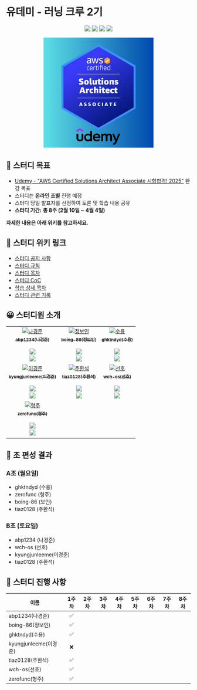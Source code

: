 # 유데미 - 러닝 크루 2기

<p align="center">
  <img src="https://img.shields.io/badge/AWS-FF9900?style=for-the-badge&logo=amazonwebservices&logoColor=white">
  <a href="https://github.com/Udemy-kor/aws-saa"><img src="https://img.shields.io/badge/GitHub-181717?style=for-the-badge&logo=github&logoColor=white"/></a>
  <img src="https://img.shields.io/badge/KakaoTalk-FFCD00?style=for-the-badge&logo=kakaotalk&logoColor=black"/>
  <img src="https://img.shields.io/badge/Discord-5865F2?style=for-the-badge&logo=discord&logoColor=white"/>
</p>

<p align="center">
  <img src="markdown/img/saa.png" width="300" height="300" />
</p>

## 🎯 스터디 목표

- [Udemy - "AWS Certified Solutions Architect Associate 시험합격! 2025"](https://www.udemy.com/share/105HsY3@-Eq7TFAKPwVm6-0KDC3GH-fAUz9t_GWqpwEyejvo7Ch_s3vfFxIiQb3XQJg1ErMXOA==/) 완강 목표
- 스터디는 **온라인 조별** 진행 예정
- 스터디 당일 발표자를 선정하여 토론 및 학습 내용 공유
- **스터디 기간:** **총 8주 (2월 10일 ~ 4월 4일)**

**자세한 내용은 아래 위키를 참고하세요.**

## 📖 스터디 위키 링크

- [스터디 공지 사항](https://github.com/Udemy-kor/aws-saa/wiki/00-%EC%8A%A4%ED%84%B0%EB%94%94-%EA%B3%B5%EC%A7%80-%EC%82%AC%ED%95%AD)
- [스터디 규칙](https://github.com/Udemy-kor/aws-saa/wiki/01-%EC%8A%A4%ED%84%B0%EB%94%94-%EA%B7%9C%EC%B9%99)
- [스터디 목차](https://github.com/Udemy-kor/aws-saa/wiki/02-%ED%95%99%EC%8A%B5-%EB%AA%A9%EC%B0%A8)
- [스터디 CoC](https://github.com/Udemy-kor/aws-saa/wiki/03-%EC%8A%A4%ED%84%B0%EB%94%94-CoC)
- [학습 상세 목차](https://github.com/Udemy-kor/aws-saa/wiki/04-%ED%95%99%EC%8A%B5-%EC%83%81%EC%84%B8-%EB%AA%A9%EC%B0%A8)
- [스터디 관련 기록](https://github.com/Udemy-kor/aws-saa/wiki/05-%EC%8A%A4%ED%84%B0%EB%94%94-%EA%B4%80%EB%A0%A8-%EA%B8%B0%EB%A1%9D)

## 😀 스터디원 소개

<div align="center">
  <table>
    <tr>
      <td align="center">
        <!-- <a href="https://www.credly.com/badges/cd6a3189-09b9-48a7-94a0-11e3fe1fcc14/public_url">
          <img src="https://img.shields.io/badge/-자격증_취득!🎉-FF6B00?style=flat&logo=credly&logoColor=white">
        </a>
        <br /> -->
        <a href="https://github.com/abp1234">
          <img src="https://avatars.githubusercontent.com/u/156388823?v=4" width="100px;" alt="나경준"/>
          <br />
          <sub><b>abp1234(나경준)</b></sub>
          <br />
        </a>
        <br />
        <a href="https://github.com/Udemy-kor/aws-saa/pulls?q=assignee%3Aabp1234">
          <img src="https://img.shields.io/badge/진행률-1%2F8-blue?style=flat-square"/>
        </a>
        <br />
        <a href="https://github.com/Udemy-kor/aws-saa/pulls?q=assignee%3Aabp1234">
          <img src="https://img.shields.io/badge/PR-보러가기-blueviolet?style=flat-square"/>
        </a>
        <br />
      </td>
      <td align="center">
        <!-- <a href="https://www.credly.com/badges/cd6a3189-09b9-48a7-94a0-11e3fe1fcc14/public_url">
          <img src="https://img.shields.io/badge/-자격증_취득!🎉-FF6B00?style=flat&logo=credly&logoColor=white">
        </a>
        <br /> -->
        <a href="https://github.com/boing-86">
          <img src="https://avatars.githubusercontent.com/u/54930076?v=4" width="100px;" alt="정보인"/>
          <br />
          <sub><b>boing-86(정보인)</b></sub>
          <br />
        </a>
        <br />
        <a href="https://github.com/Udemy-kor/aws-saa/pulls?q=assignee%3Aboing-86">
          <img src="https://img.shields.io/badge/진행률-1%2F8-blue?style=flat-square"/>
        </a>
        <br />
        <a href="https://github.com/Udemy-kor/aws-saa/pulls?q=assignee%3Aboing-86">
          <img src="https://img.shields.io/badge/PR-보러가기-blueviolet?style=flat-square"/>
        </a>
        <br />
      </td>
      <td align="center">
        <!-- <a href="https://www.credly.com/badges/cd6a3189-09b9-48a7-94a0-11e3fe1fcc14/public_url">
          <img src="https://img.shields.io/badge/-자격증_취득!🎉-FF6B00?style=flat&logo=credly&logoColor=white">
        </a>
        <br /> -->
        <a href="https://github.com/ghktndyd">
          <img src="https://avatars.githubusercontent.com/u/120021021?v=4" width="100px;" alt="수용"/>
          <br />
          <sub><b>ghktndyd(수용)</b></sub>
          <br />
        </a>
        <br />
        <a href="https://github.com/Udemy-kor/aws-saa/pulls?q=assignee%3Aghktndyd">
          <img src="https://img.shields.io/badge/진행률-1%2F8-blue?style=flat-square"/>
        </a>
        <br />
        <a href="https://github.com/Udemy-kor/aws-saa/pulls?q=assignee%3Aghktndyd">
          <img src="https://img.shields.io/badge/PR-보러가기-blueviolet?style=flat-square"/>
        </a>
        <br />
      </td>
    </tr>
    <tr>
      <td align="center">
        <!-- <a href="https://www.credly.com/badges/cd6a3189-09b9-48a7-94a0-11e3fe1fcc14/public_url">
          <img src="https://img.shields.io/badge/-자격증_취득!🎉-FF6B00?style=flat&logo=credly&logoColor=white">
        </a>
        <br /> -->
        <a href="https://github.com/kyungjunleeme">
          <img src="https://avatars.githubusercontent.com/u/45473846?v=4" width="100px;" alt="이경준"/>
          <br />
          <sub><b>kyungjunleeme(이경준)</b></sub>
          <br />
        </a>
        <br />
        <a href="https://github.com/Udemy-kor/aws-saa/pulls?q=assignee%3Akyungjunleeme">
          <img src="https://img.shields.io/badge/진행률-1%2F8-blue?style=flat-square"/>
        </a>
        <br />
        <a href="https://github.com/Udemy-kor/aws-saa/pulls?q=assignee%3Akyungjunleeme">
          <img src="https://img.shields.io/badge/PR-보러가기-blueviolet?style=flat-square"/>
        </a>
        <br />
      </td>
      <td align="center">
        <!-- <a href="https://www.credly.com/badges/cd6a3189-09b9-48a7-94a0-11e3fe1fcc14/public_url">
          <img src="https://img.shields.io/badge/-자격증_취득!🎉-FF6B00?style=flat&logo=credly&logoColor=white">
        </a>
        <br /> -->
        <a href="https://github.com/tiaz0128">
          <img src="https://avatars.githubusercontent.com/u/44606727?v=4" width="100px;" alt="주환석"/>
          <br />
          <sub><b>tiaz0128(주환석)</b></sub>
          <br />
        </a>
        <br />
        <a href="https://github.com/Udemy-kor/aws-saa/pulls?q=assignee%3Atiaz0128">
          <img src="https://img.shields.io/badge/진행률-1%2F8-blue?style=flat-square"/>
        </a>
        <br />
        <a href="https://github.com/Udemy-kor/aws-saa/pulls?q=assignee%3Atiaz0128">
          <img src="https://img.shields.io/badge/PR-보러가기-blueviolet?style=flat-square"/>
        </a>
        <br />
      </td>
      <td align="center">
        <!-- <a href="https://www.credly.com/badges/cd6a3189-09b9-48a7-94a0-11e3fe1fcc14/public_url">
          <img src="https://img.shields.io/badge/-자격증_취득!🎉-FF6B00?style=flat&logo=credly&logoColor=white">
        </a>
        <br /> -->
        <a href="https://github.com/wch-os">
          <img src="https://avatars.githubusercontent.com/u/99057845?v=4" width="100px;" alt="선호"/>
          <br />
          <sub><b>wch-os(선호)</b></sub>
          <br />
        </a>
        <br />
        <a href="https://github.com/Udemy-kor/aws-saa/pulls?q=assignee%3Awch-os">
          <img src="https://img.shields.io/badge/진행률-1%2F8-blue?style=flat-square"/>
        </a>
        <br />
        <a href="https://github.com/Udemy-kor/aws-saa/pulls?q=assignee%3Awch-os">
          <img src="https://img.shields.io/badge/PR-보러가기-blueviolet?style=flat-square"/>
        </a>
        <br />
      </td>
    </tr>
    <tr>
      <td align="center">
        <!-- <a href="https://www.credly.com/badges/cd6a3189-09b9-48a7-94a0-11e3fe1fcc14/public_url">
          <img src="https://img.shields.io/badge/-자격증_취득!🎉-FF6B00?style=flat&logo=credly&logoColor=white">
        </a>
        <br /> -->
        <a href="https://github.com/zerofunc">
          <img src="https://avatars.githubusercontent.com/u/6914456?v=4" width="100px;" alt="형주"/>
          <br />
          <sub><b>zerofunc(형주)</b></sub>
          <br />
        </a>
        <br />
        <a href="https://github.com/Udemy-kor/aws-saa/pulls?q=assignee%3Azerofunc">
          <img src="https://img.shields.io/badge/진행률-1%2F8-blue?style=flat-square"/>
        </a>
        <br />
        <a href="https://github.com/Udemy-kor/aws-saa/pulls?q=assignee%3Azerofunc">
          <img src="https://img.shields.io/badge/PR-보러가기-blueviolet?style=flat-square"/>
        </a>
        <br />
      </td>
    </tr>
  </table>
</div>

## 👥 조 편성 결과

### A조 (월요일)

- ghktndyd (수용)
- zerofunc (형주)
- boing-86 (보인)
- tiaz0128 (주환석)

### B조 (토요일)

- abp1234 (나경준)
- wch-os (선호)
- kyungjunleeme(이경준)
- tiaz0128 (주환석)

## 📅 스터디 진행 사항

| 이름 | 1주차 | 2주차 | 3주차 | 4주차 | 5주차 | 6주차 | 7주차 | 8주차 |
| --- | :---: | :---: | :---: | :---: | :---: | :---: | :---: | :---: |
| abp1234(나경준) | ✅ |  |  |  |  |  |  |  |
| boing-86(정보인) | ✅ |  |  |  |  |  |  |  |
| ghktndyd(수용) | ✅ |  |  |  |  |  |  |  |
| kyungjunleeme(이경준) | ❌  |  |  |  |  |  |  |  |
| tiaz0128(주환석) | ✅ |  |  |  |  |  |  |  |
| wch-os(선호) | ✅ |  |  |  |  |  |  |  |
| zerofunc(형주) | ✅ |  |  |  |  |  |  |  |
